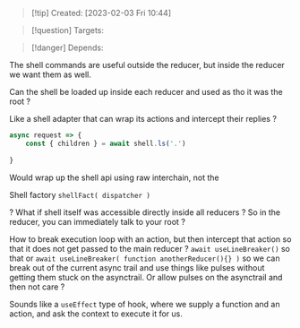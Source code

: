 
>[!tip] Created: [2023-02-03 Fri 10:44]

>[!question] Targets: 

>[!danger] Depends: 

The shell commands are useful outside the reducer, but inside the reducer we want them as well.

Can the shell be loaded up inside each reducer and used as tho it was the root ?

Like a shell adapter that can wrap its actions and intercept their replies ?

```js
async request => {
	const { children } = await shell.ls('.')
	
}
```

Would wrap up the shell api using raw interchain, not the 

Shell factory `shellFact( dispatcher )`

? What if shell itself was accessible directly inside all reducers ?
So in the reducer, you can immediately talk to your root ?

How to break execution loop with an action, but then intercept that action so that it does not get passed to the main reducer ?
`await useLineBreaker()` so that
or `await useLineBreaker( function anotherReducer(){} )`  so we can break out of the current async trail and use things like pulses without getting them stuck on the asynctrail.
Or allow pulses on the asynctrail and then not care ?

Sounds like a `useEffect` type of hook, where we supply a function and an action, and ask the context to execute it for us.